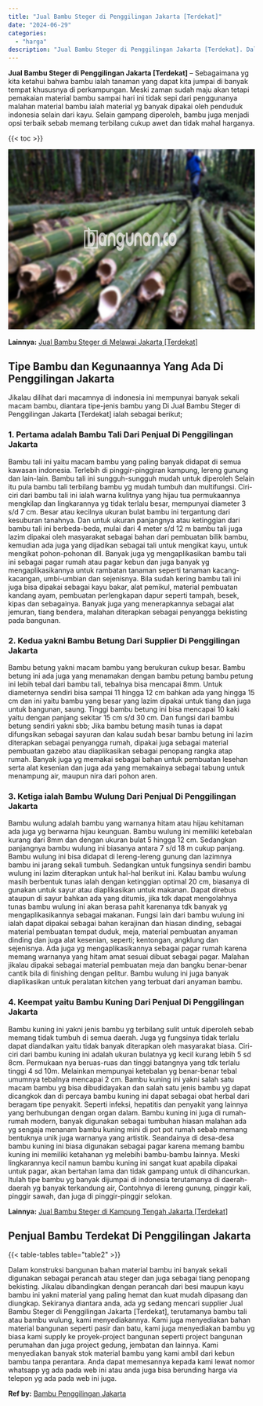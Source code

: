 ```yaml
---
title: "Jual Bambu Steger di Penggilingan Jakarta [Terdekat]"
date: "2024-06-29"
categories: 
  - "harga"
description: "Jual Bambu Steger di Penggilingan Jakarta [Terdekat]. Dalam konstruksi bangunan bahan material bambu ini banyak sekali digunakan sebagai perancah atau steger..."
---
```


**Jual Bambu Steger di Penggilingan Jakarta \[Terdekat\]** – Sebagaimana yg kita ketahui bahwa bambu ialah tanaman yang dapat kita jumpai di banyak tempat khususnya di perkampungan. Meski zaman sudah maju akan tetapi pemakaian material bambu sampai hari ini tidak sepi dari penggunanya malahan material bambu ialah material yg banyak dipakai oleh penduduk indonesia selain dari kayu. Selain gampang diperoleh, bambu juga menjadi opsi terbaik sebab memang terbilang cukup awet dan tidak mahal harganya.

{{< toc >}}

![Jual Bambu Steger di Penggilingan Jakarta [Terdekat]](/images/jual-bambu-tali-31.png)

**Lainnya:** [Jual Bambu Steger di Melawai Jakarta \[Terdekat\]](https://bambu.bangunan.co/jual-bambu-steger-di-melawai-jakarta-terdekat/)

## Tipe Bambu dan Kegunaannya Yang Ada Di Penggilingan Jakarta

Jikalau dilihat dari macamnya di indonesia ini mempunyai banyak sekali macam bambu, diantara tipe-jenis bambu yang Di Jual Bambu Steger di Penggilingan Jakarta \[Terdekat\] ialah sebagai berikut;

### 1\. Pertama adalah Bambu Tali Dari Penjual Di Penggilingan Jakarta

Bambu tali ini yaitu macam bambu yang paling banyak didapat di semua kawasan indonesia. Terlebih di pinggir-pinggiran kampung, lereng gunung dan lain-lain. Bambu tali ini sungguh-sungguh mudah untuk diperoleh Selain itu pula bambu tali terbilang bambu yg mudah tumbuh dan multifungsi. Ciri-ciri dari bambu tali ini ialah warna kulitnya yang hijau tua permukaannya mengkilap dan lingkarannya yg tidak terlalu besar, mempunyai diameter 3 s/d 7 cm. Besar atau kecilnya ukuran bulat bambu ini tergantung dari kesuburan tanahnya. Dan untuk ukuran panjangnya atau ketinggian dari bambu tali ini berbeda-beda, mulai dari 4 meter s/d 12 m bambu tali juga lazim dipakai oleh masyarakat sebagai bahan dari pembuatan bilik bambu, kemudian ada juga yang dijadikan sebagai tali untuk mengikat kayu, untuk mengikat pohon-pohonan dll. Banyak juga yg mengaplikasikan bambu tali ini sebagai pagar rumah atau pagar kebun dan juga banyak yg mengaplikasikannya untuk rambatan tanaman seperti tanaman kacang-kacangan, umbi-umbian dan sejenisnya. Bila sudah kering bambu tali ini juga bisa dipakai sebagai kayu bakar, alat pemikul, material pembuatan kandang ayam, pembuatan perlengkapan dapur seperti tampah, besek, kipas dan sebagainya. Banyak juga yang menerapkannya sebagai alat jemuran, tiang bendera, malahan diterapkan sebagai penyangga bekisting pada bangunan.

### 2\. Kedua yakni Bambu Betung Dari Supplier Di Penggilingan Jakarta

Bambu betung yakni macam bambu yang berukuran cukup besar. Bambu betung ini ada juga yang menamakan dengan bambu petung bambu petung ini lebih tebal dari bambu tali, tebalnya bisa mencapai 8mm. Untuk diameternya sendiri bisa sampai 11 hingga 12 cm bahkan ada yang hingga 15 cm dan ini yaitu bambu yang besar yang lazim dipakai untuk tiang dan juga untuk bangunan, saung. Tinggi bambu betung ini bisa mencapai 10 kaki yaitu dengan panjang sekitar 15 cm s/d 30 cm. Dan fungsi dari bambu betung sendiri yakni sbb; Jika bambu betung masih tunas ia dapat difungsikan sebagai sayuran dan kalau sudah besar bambu betung ini lazim diterapkan sebagai penyangga rumah, dipakai juga sebagai material pembuatan gazebo atau diaplikasikan sebagai penopang rangka atap rumah. Banyak juga yg memakai sebagai bahan untuk pembuatan lesehan serta alat kesenian dan juga ada yang memakainya sebagai tabung untuk menampung air, maupun nira dari pohon aren.

### 3\. Ketiga ialah Bambu Wulung Dari Penjual Di Penggilingan Jakarta

Bambu wulung adalah bambu yang warnanya hitam atau hijau kehitaman ada juga yg berwarna hijau keunguan. Bambu wulung ini memiliki ketebalan kurang dari 8mm dan dengan ukuran bulat 5 hingga 12 cm. Sedangkan panjangnya bambu wulung ini biasanya antara 7 s/d 18 m cukup panjang. Bambu wulung ini bisa didapat di lereng-lereng gunung dan lazimnya bambu ini jarang sekali tumbuh. Sedangkan untuk fungsinya sendiri bambu wulung ini lazim diterapkan untuk hal-hal berikut ini. Kalau bambu wulung masih berbentuk tunas ialah dengan ketinggian optimal 20 cm, biasanya di gunakan untuk sayur atau diaplikasikan untuk makanan. Dapat direbus ataupun di sayur bahkan ada yang ditumis, jika tdk dapat mengolahnya tunas bambu wulung ini akan berasa pahit karenanya tdk banyak yg mengaplikasikannya sebagai makanan. Fungsi lain dari bambu wulung ini ialah dapat dipakai sebagai bahan kerajinan dan hiasan dinding, sebagai material pembuatan tempat duduk, meja, material pembuatan anyaman dinding dan juga alat kesenian, seperti; kentongan, angklung dan sejenisnya. Ada juga yg mengaplikasikannya sebagai pagar rumah karena memang warnanya yang hitam amat sesuai dibuat sebagai pagar. Malahan jikalau dipakai sebagai material pembuatan meja dan bangku benar-benar cantik bila di finishing dengan pelitur. Bambu wulung ini juga banyak diaplikasikan untuk peralatan kitchen yang terbuat dari anyaman bambu.

### 4\. Keempat yaitu Bambu Kuning Dari Penjual Di Penggilingan Jakarta

Bambu kuning ini yakni jenis bambu yg terbilang sulit untuk diperoleh sebab memang tidak tumbuh di semua daerah. Juga yg fungsinya tidak terlalu dapat diandalkan yaitu tidak banyak diterapkan oleh masyarakat biasa. Ciri-ciri dari bambu kuning ini adalah ukuran bulatnya yg kecil kurang lebih 5 sd 8cm. Permukaan nya beruas-ruas dan tinggi batangnya yang tdk terlalu tinggi 4 sd 10m. Melainkan mempunyai ketebalan yg benar-benar tebal umumnya tebalnya mencapai 2 cm. Bambu kuning ini yakni salah satu macam bambu yg bisa dibudidayakan dan salah satu jenis bambu yg dapat dicangkok dan di percaya bambu kuning ini dapat sebagai obat herbal dari beragam tipe penyakit. Seperti infeksi, hepatitis dan penyakit yang lainnya yang berhubungan dengan organ dalam. Bambu kuning ini juga di rumah-rumah modern, banyak digunakan sebagai tumbuhan hiasan malahan ada yg sengaja menanam bambu kuning mini di pot pot rumah sebab memang bentuknya unik juga warnanya yang artistik. Seandainya di desa-desa bambu kuning ini biasa digunakan sebagai pagar karena memang bambu kuning ini memiliki ketahanan yg melebihi bambu-bambu lainnya. Meski lingkarannya kecil namun bambu kuning ini sangat kuat apabila dipakai untuk pagar, akan bertahan lama dan tidak gampang untuk di dihancurkan. Itulah tipe bambu yg banyak dijumpai di indonesia terutamanya di daerah-daerah yg banyak terkandung air, Contohnya di lereng gunung, pinggir kali, pinggir sawah, dan juga di pinggir-pinggir selokan.

**Lainnya:** [Jual Bambu Steger di Kampung Tengah Jakarta \[Terdekat\]](https://bambu.bangunan.co/jual-bambu-steger-di-kampung-tengah-jakarta-terdekat/)

## Penjual Bambu Terdekat Di Penggilingan Jakarta

{{< table-tables table="table2" >}}

Dalam konstruksi bangunan bahan material bambu ini banyak sekali digunakan sebagai perancah atau steger dan juga sebagai tiang penopang bekisting. Jikalau dibandingkan dengan perancah dari besi maupun kayu bambu ini yakni material yang paling hemat dan kuat mudah dipasang dan diungkap. Sekiranya diantara anda, ada yg sedang mencari supplier Jual Bambu Steger di Penggilingan Jakarta \[Terdekat\], terutamanya bambu tali atau bambu wulung, kami menyediakannya. Kami juga menyediakan bahan material bangunan seperti pasir dan batu, kami juga menyediakan bambu yg biasa kami supply ke proyek-project bangunan seperti project bangunan perumahan dan juga project gedung, jembatan dan lainnya. Kami menyediakan banyak stok material bambu yang kami ambil dari kebun bambu tanpa perantara. Anda dapat memesannya kepada kami lewat nomor whatsapp yg ada pada web ini atau anda juga bisa berunding harga via telepon yg ada pada web ini juga.

**Ref by:** [Bambu Penggilingan Jakarta](https://id.wikipedia.org/wiki/Bambu)
